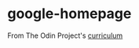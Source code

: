 # google-homepage

From The Odin Project's [curriculum](http://www.theodinproject.com/web-development-101/html-css)